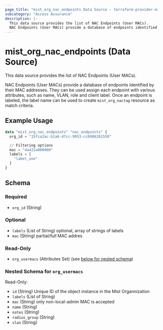 ```yaml
---
page_title: "mist_org_nac_endpoints Data Source - terraform-provider-mist"
subcategory: "Access Assurance"
description: |-
  This data source provides the list of NAC Endpoints (User MACs).
  NAC Endpoints (User MACs) provide a database of endpoints identified by their MAC addresses. They can be used assign each endpoint with various attributes, such as name, VLAN, role and client label.  Once an endpoint is labeled, the label name can be used to create mist_org_nactag resource as match criteria.
---
```


# mist_org_nac_endpoints (Data Source)

This data source provides the list of NAC Endpoints (User MACs).

NAC Endpoints (User MACs) provide a database of endpoints identified by their MAC addresses. They can be used assign each endpoint with various attributes, such as name, VLAN, role and client label.  Once an endpoint is labeled, the label name can be used to create `mist_org_nactag` resource as match criteria.


## Example Usage

```terraform
data "mist_org_nac_endpoints" "nac_endpoints" {
  org_id = "15fca2ac-b1a6-47cc-9953-cc6906281550"

  // Filtering options
  mac = "4a422a000000"
  labels = [
    "label_one"
  ]
}
```

<!-- schema generated by tfplugindocs -->
## Schema

### Required

- `org_id` (String)

### Optional

- `labels` (List of String) optional, array of strings of labels
- `mac` (String) partial/full MAC addres

### Read-Only

- `org_usermacs` (Attributes Set) (see [below for nested schema](#nestedatt--org_usermacs))

<a id="nestedatt--org_usermacs"></a>
### Nested Schema for `org_usermacs`

Read-Only:

- `id` (String) Unique ID of the object instance in the Mist Organnization
- `labels` (List of String)
- `mac` (String) only non-local-admin MAC is accepted
- `name` (String)
- `notes` (String)
- `radius_group` (String)
- `vlan` (String)